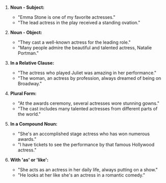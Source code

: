 1. **Noun - Subject:**
   - "Emma Stone is one of my favorite actresses."
   - "The lead actress in the play received a standing ovation."

2. **Noun - Object:**
   - "They cast a well-known actress for the leading role."
   - "Many people admire the beautiful and talented actress, Natalie Portman."

3. **In a Relative Clause:**
   - "The actress who played Juliet was amazing in her performance."
   - "The woman, an actress by profession, always dreamed of being on Broadway."

4. **Plural Form:**
   - "At the awards ceremony, several actresses wore stunning gowns."
   - "The cast includes many talented actresses from different parts of the world."

5. **In a Compound Noun:**
   - "She's an accomplished stage actress who has won numerous awards."
   - "I have tickets to see the performance by that famous Hollywood actress."

6. **With 'as' or 'like':**
   - "She acts as an actress in her daily life, always putting on a show."
   - "He looks at her like she's an actress in a romantic comedy."